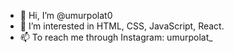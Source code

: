 - 👋 Hi, I’m @umurpolat0
- 👀 I’m interested in HTML, CSS, JavaScript, React.
- 📫 To reach me through Instagram: umurpolat_
